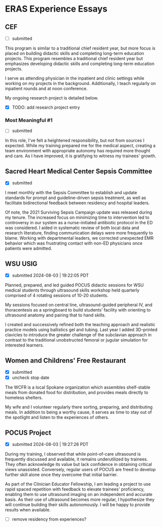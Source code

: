 # ERAS Experience Essays

## CEF

- [ ] submitted

This program is similar to a traditional chief resident year, but more focus is placed on building didactic skills and completing long-term education projects. This program resembles a traditional chief resident year but emphasizes developing didactic skills and completing long-term education projects.

I serve as attending physician in the inpatient and clinic settings while working on my projects in the background. Additionally, I teach regularly on inpatient rounds and at noon conference.

My ongoing research project is detailed below.

- [x] TODO: add research project entry

### Most Meaningful #1

- [ ] submitted

In this role, I've felt a heightened responsibility, but not from sources I expected. While my training prepared me for the medical aspect, creating a team environment with appropriate autonomy has required more thought and care. As I have improved, it is gratifying to witness my trainees' growth.

## Sacred Heart Medical Center Sepsis Committee

- [x] submitted

I meet monthly with the Sepsis Committee to establish and update standards for prompt and guideline-driven sepsis treatment, as well as facilitate bidirectional feedback between residency and hospital leaders.

Of note, the 2021 Surviving Sepsis Campaign update was released during my tenure. The increased focus on minimizing time to intervention led to controversy in our system as a nurse-initiated antibiotic  protocol in the ED was considered. I aided in systematic review of both local data and research literature, finding communication delays were more frequently to blame. Working with departmental leaders, we corrected unexpected EMR behavior which was frustrating contact with non-ED physicians once patients were admitted.

## WSU USIG

- [x] submitted 2024-08-03 | 19:22:05 PDT

Planned, prepared, and led guided POCUS didactic sessions for  WSU medical students through ultrasound skills workshop held quarterly comprised of 4 rotating sessions of 10-20 students.

My sessions focused on central line, ultrasound-guided peripheral IV, and thoracentesis  as a springboard to build students' facility with orienting to ultrasound anatomy and pairing that to hand skills.

I created and successively refined both the teaching approach and realistic practice models using ballistics gel and tubing. Last year I added 3D-printed clavicles to introduce the greater challenge of the subclavian approach in contrast to the traditional unobstructed femoral or jugular simulation for interested learners.

## Women and Childrens' Free Restaurant

- [x] submitted
- [x] uncheck stop date

The WCFR is a local Spokane organization which assembles shelf-stable meals from donated food for distribution, and provides meals directly to homeless shelters.

My wife and I volunteer regularly there sorting, preparing, and distributing meals. In addition to being a worthy cause, it serves as time to stay out of the spotlight and listen to the experiences of others.

## POCUS Project

- [x] submitted 2024-08-03 | 19:27:26 PDT

During my training, I observed that while point-of-care ultrasound is frequently discussed and available, it remains underutilized by trainees. They often acknowledge its value but lack confidence in obtaining critical views unassisted. Conversely, regular users of POCUS are freed to develop further skill alone once they overcome that initial barrier.

As part of the Clinician Educator Fellowship, I am leading a project to use rapid spaced repetition with feedback to elevate trainees' proficiency, enabling them to use ultrasound imaging on an independent and accurate basis. As their use of ultrasound becomes more regular, I hypothesize they will continue building their skills autonomously. I will be happy to provide results when available.

- [ ] remove residency from experiences?